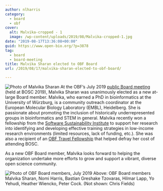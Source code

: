 ```yaml
---
author: nlharris
category:
  - board
  - obf
cover:
  alt: Malvika-cropped - 1
  image: /wp-content/uploads/2019/08/Malvika-cropped-1.jpg
date: "2019-08-17T13:36:08+00:00"
guid: https://www.open-bio.org/?p=3878
tag:
  - board
  - board-meeting
title: Malvika Sharan elected to OBF Board
url: /2019/08/17/malvika-sharan-elected-to-obf-board/

---
```

![Photo of Malvika Sharan](/wp/wp-content/uploads/2019/08/Malvika-cropped-1.jpg)
At the OBF’s July 2019 [public Board meeting](/2019/08/16/obf-public-board-meeting-july-2019/) (held at BOSC 2019), Malvika Sharan was unanimously elected as a new at-large Board member. Malvika, who earned a PhD in bioinformatics at the University of Würzburg, is a community outreach coordinator at the European Molecular Biology Laboratory (EMBL), Heidelberg. She is passionate about promoting the inclusion of historically underrepresented groups in bioinformatics and STEM in general. Malvika recently won a fellowship from the [Software Sustainability Institute](https://software.ac.uk/programmes-and-events/fellowship-programme) to support her research into identifying and developing effective training strategies in low-income research environments (limited resources, lack of funding, etc.). She was also a recipient of an [OBF Travel Fellowship](/travel-awards/) that helped defray her cost of attending BOSC.

As a new OBF Board member, Malvika looks forward to helping the organization undertake more efforts to grow and support a vibrant, diverse open science community.

![Photo of OBF Board members, July 2019](/wp/wp-content/uploads/2019/08/OBF-Board-July-2019-1.jpg)
Above: OBF Board members Malvika Sharan, Nomi Harris, Bastian Greshake Tzovaras, Hilmar Lapp, Yo Yehudi, Heather Wiencko, Peter Cock. (Not shown: Chris Fields)

